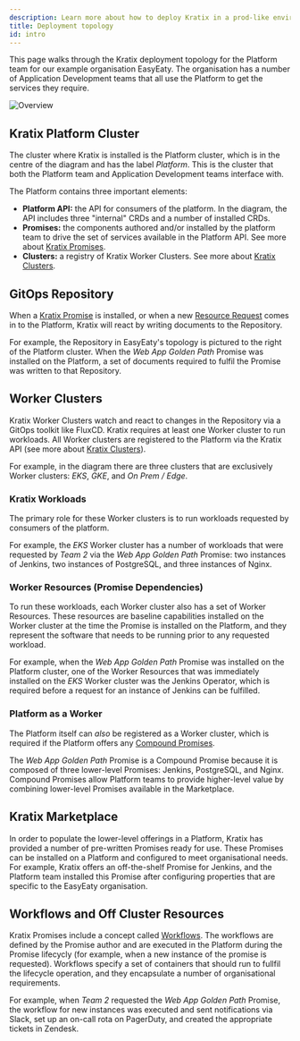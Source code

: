 ```yaml
---
description: Learn more about how to deploy Kratix in a prod-like environment
title: Deployment topology
id: intro
---
```


This page walks through the Kratix deployment topology for the Platform team for our example organisation EasyEaty. The organisation has a number of Application Development teams that all use the Platform to get the services they require.

![Overview](/img/kratix-arch-diagram.png)

## Kratix Platform Cluster

The cluster where Kratix is installed is the Platform cluster, which is in the centre of the diagram and has the label _Platform_. This is the cluster that both the Platform team and Application Development teams interface with.

The Platform contains three important elements:

- **Platform API:** the API for consumers of the platform. In the diagram, the API includes three "internal" CRDs and a number of installed CRDs.
- **Promises:** the components authored and/or installed by the platform team to drive the set of services available in the Platform API. See more about [Kratix Promises](./promises/intro).
- **Clusters:** a registry of Kratix Worker Clusters. See more about [Kratix Clusters](./clusters/intro).

## GitOps Repository

When a [Kratix Promise](./promises/intro) is installed, or when a new [Resource Request](./resource-requests/intro) comes in to the Platform, Kratix will react by writing documents to the Repository.

For example, the Repository in EasyEaty's topology is pictured to the right of the Platform cluster. When the _Web App Golden Path_ Promise was installed on the Platform, a set of documents required to fulfil the Promise was written to that Repository.

## Worker Clusters

Kratix Worker Clusters watch and react to changes in the Repository via a GitOps toolkit like FluxCD. Kratix requires at least one Worker cluster to run workloads. All Worker clusters are registered to the Platform via the Kratix API (see more about [Kratix Clusters](./clusters/intro)).

For example, in the diagram there are three clusters that are exclusively Worker clusters: _EKS_, _GKE_, and _On Prem / Edge_.

### Kratix Workloads

The primary role for these Worker clusters is to run workloads requested by consumers of the platform.

For example, the _EKS_ Worker cluster has a number of workloads that were requested by _Team 2_ via the _Web App Golden Path_ Promise: two instances of Jenkins, two instances of PostgreSQL, and three instances of Nginx.

### Worker Resources (Promise Dependencies)

To run these workloads, each Worker cluster also has a set of Worker Resources. These resources are baseline capabilities installed on the Worker cluster at the time the Promise is installed on the Platform, and they represent the software that needs to be running prior to any requested workload.

For example, when the _Web App Golden Path_ Promise was installed on the Platform cluster, one of the Worker Resources that was immediately installed on the _EKS_ Worker cluster was the Jenkins Operator, which is required before a request for an instance of Jenkins can be fulfilled.

### Platform as a Worker

The Platform itself can _also_ be registered as a Worker cluster, which is required if the Platform offers any [Compound Promises](../guides/compound-promises).

The _Web App Golden Path_ Promise is a Compound Promise because it is composed of three lower-level Promises: Jenkins, PostgreSQL, and Nginx. Compound Promises allow Platform teams to provide higher-level value by combining lower-level Promises available in the Marketplace.

## Kratix Marketplace

In order to populate the lower-level offerings in a Platform, Kratix has provided a number of pre-written Promises ready for use. These Promises can be installed on a Platform and configured to meet organisational needs. For example, Kratix offers an off-the-shelf Promise for Jenkins, and the Platform team installed this Promise after configuring properties that are specific to the EasyEaty organisation.

## Workflows and Off Cluster Resources

Kratix Promises include a concept called [Workflows](./resource-requests/workflows). The workflows are defined by the Promise author and are executed in the Platform during the Promise lifecycly (for example, when a new instance of the promise is requested). Workflows specify a set of containers that should run to fullfil the lifecycle operation, and they encapsulate a number of organisational requirements.

<!-- TODO: (promising future) review text below (GRAPEFRUIT GUMMYBEAR) -->

For example, when _Team 2_ requested the _Web App Golden Path_ Promise, the workflow for new instances was executed and sent notifications via Slack, set up an on-call rota on PagerDuty, and created the appropriate tickets in Zendesk.
